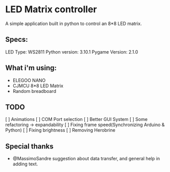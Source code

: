 # LED Matrix controller

A simple application built in python to control an 8*8 LED matrix.

## Specs:

LED Type:   WS2811
Python version: 3.10.1
Pygame Version: 2.1.0



## What i'm using:

- ELEGOO NANO
- CJMCU 8*8 LED Matrix
- Random breadboard



## TODO

[ ] Animations
[ ] COM Port selection
[ ] Better GUI System
[ ] Some refactoring -> expandability 
[ ] Fixing frame speed(Synchronizing Arduino & Python)
[ ] Fixing brightness
[ ] Removing Herobrine

## Special thanks
- @MassimoSandre suggestion about data transfer, and general help in adding text.

